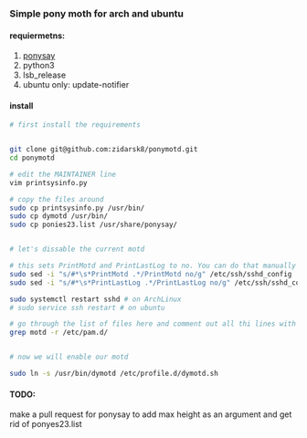 ### Simple pony moth for arch and ubuntu

#### requiermetns:

1. [ponysay](https://github.com/erkin/ponysay "cowsay reimplemention for ponies")
2. python3
3. lsb_release
4. ubuntu only: update-notifier

#### install 

```bash
# first install the requirements


git clone git@github.com:zidarsk8/ponymotd.git
cd ponymotd

# edit the MAINTAINER line
vim printsysinfo.py 

# copy the files around
sudo cp printsysinfo.py /usr/bin/
sudo cp dymotd /usr/bin/
sudo cp ponies23.list /usr/share/ponysay/


# let's dissable the current motd

# this sets PrintMotd and PrintLastLog to no. You can do that manually if you want
sudo sed -i "s/#*\s*PrintMotd .*/PrintMotd no/g" /etc/ssh/sshd_config
sudo sed -i "s/#*\s*PrintLastLog .*/PrintLastLog no/g" /etc/ssh/sshd_config

sudo systemctl restart sshd # on ArchLinux
# sudo service ssh restart # on ubuntu

# go through the list of files here and comment out all thi lines with pam_motd.so
grep motd -r /etc/pam.d/


# now we will enable our motd 

sudo ln -s /usr/bin/dymotd /etc/profile.d/dymotd.sh

```

#### TODO: 

make a pull request for ponysay to add max height as an argument and get rid of ponyes23.list
